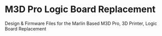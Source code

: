 # M3D Pro Logic Board Replacement

Design & Firmware Files for the Marlin Based M3D Pro, 3D Printer, Logic Board Replacement
